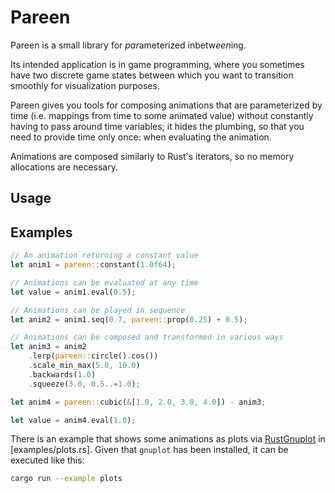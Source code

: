 # Pareen
Pareen is a small library for *par*ameterized inbetw*een*ing.

Its intended application is in game programming, where you sometimes have
two discrete game states between which you want to transition smoothly
for visualization purposes.

Pareen gives you tools for composing animations that are parameterized by
time (i.e. mappings from time to some animated value) without constantly
having to pass around time variables; it hides the plumbing, so that you
need to provide time only once: when evaluating the animation.

Animations are composed similarly to Rust's iterators, so no memory
allocations are necessary.

## Usage

## Examples
```rust
// An animation returning a constant value
let anim1 = pareen::constant(1.0f64);

// Animations can be evaluated at any time
let value = anim1.eval(0.5);

// Animations can be played in sequence
let anim2 = anim1.seq(0.7, pareen::prop(0.25) + 0.5);

// Animations can be composed and transformed in various ways
let anim3 = anim2
    .lerp(pareen::circle().cos())
    .scale_min_max(5.0, 10.0)
    .backwards(1.0)
    .squeeze(3.0, 0.5..=1.0);

let anim4 = pareen::cubic(&[1.0, 2.0, 3.0, 4.0]) - anim3;

let value = anim4.eval(1.0);
```

There is an example that shows some animations as plots via [RustGnuplot](https://github.com/SiegeLord/RustGnuplot) in [examples/plots.rs]. Given that `gnuplot` has been installed, it can be executed like this:
```bash
cargo run --example plots
```
